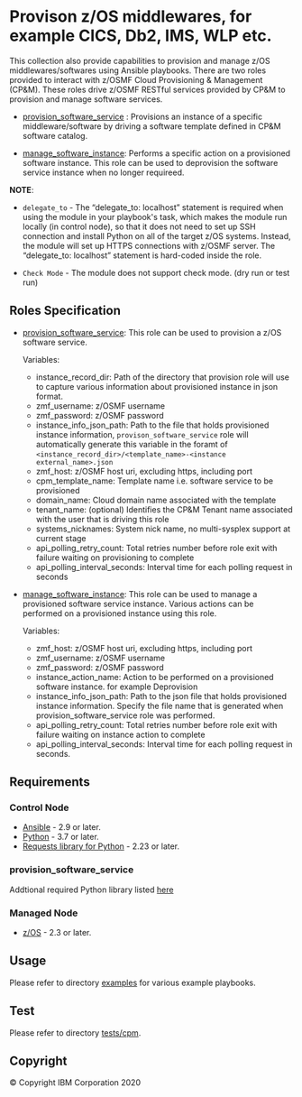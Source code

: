 # Provison z/OS middlewares, for example CICS, Db2, IMS, WLP etc. 

This collection also provide capabilities to provision and manage z/OS middlewares/softwares using Ansible playbooks. There are two roles provided to interact with z/OSMF Cloud Provisioning & Management (CP&M). These roles drive z/OSMF RESTful services provided by CP&M to provision and manage software services.

- [provision_software_service](../roles/provision_software_service/README.md) : Provisions an instance of a specific middleware/software by driving a software template defined in CP&M software catalog. 

- [manage_software_instance](../roles/manage_software_instance): Performs a specific action on a provisioned software instance. This role can be used to deprovision the software service instance when no longer requireed. 

**NOTE**:

- `delegate_to` - The “delegate_to: localhost” statement is required when using the module in your playbook's task, which makes the module run locally (in control node), so that it does not need to set up SSH connection and install Python on all of the target z/OS systems. Instead, the module will set up HTTPS connections with z/OSMF server. The “delegate_to: localhost” statement is hard-coded inside the role.

- `Check Mode` - The module does not support check mode. (dry run or test run)

## Roles Specification

- [provision_software_service](../roles/provision_software_service): This role can be used to provision a z/OS software service. 

  Variables:
     - instance_record_dir: Path of the directory that provision role will use to capture various information about provisioned instance in json format.
    - zmf_username: z/OSMF username  
    - zmf_password: z/OSMF password
    - instance_info_json_path: Path to the file that holds provisioned instance information, `provison_software_service` role will automatically generate this variable in the foramt of `<instance_record_dir>/<template_name>-<instance external_name>.json`
    - zmf_host: z/OSMF host uri, excluding https, including port
    - cpm_template_name: Template name i.e. software service to be provisioned
    - domain_name: Cloud domain name associated with the template
    - tenant_name: (optional) Identifies the CP&M Tenant name associated with the user that is driving this role
    - systems_nicknames: System nick name, no multi-sysplex support at current stage
    - api_polling_retry_count: Total retries number before role exit with failure waiting on provisioning to complete
    - api_polling_interval_seconds: Interval time for each polling request in seconds

- [manage_software_instance](../roles/manage_software_instance): This role can be used to manage a provisioned software service instance. Various actions can be performed on a provisioned instance using this role. 

  Variables:
    - zmf_host: z/OSMF host uri, excluding https, including port
    - zmf_username: z/OSMF username  
    - zmf_password: z/OSMF password
    - instance_action_name: Action to be performed on a provisioned software instance. for example Deprovision 
    - instance_info_json_path: Path to the json file that holds provisioned instance information. Specify the file name that is generated when provision_software_service role was performed.
    - api_polling_retry_count: Total retries number before role exit with failure waiting on instance action to complete
    - api_polling_interval_seconds: Interval time for each polling request in seconds.

## Requirements

### Control Node

- [Ansible](https://docs.ansible.com/ansible/latest/installation_guide/intro_installation.html) - 2.9 or later.
- [Python](https://www.python.org/downloads/release/latest) -  3.7 or later.
- [Requests library for Python](https://requests.readthedocs.io/en/latest/) - 2.23 or later.

### provision_software_service

Addtional required Python library listed [here](../roles/provision_software_service/requirement.txt)

### Managed Node

- [z/OS](https://www.ibm.com/support/knowledgecenter/SSLTBW_2.3.0/com.ibm.zos.v2r3/en/homepage.html) - 2.3 or later.

## Usage

Please refer to directory [examples](../examples/README.md) for various example playbooks.

## Test

Please refer to directory [tests/cpm](../tests/cpm/README.md).

## Copyright

© Copyright IBM Corporation 2020
